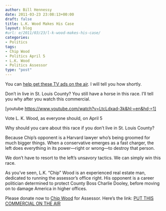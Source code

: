 ```yaml
---
author: Bill Hennessy
date: 2011-03-23 23:08:13+00:00
draft: false
title: L.K. Wood Makes His Case
layout: blog
#url: e/2011/03/23/l-k-wood-makes-his-case/
categories:
- Politics
tags:
- Chip Wood
- Politics April 5
- L.K. Wood
- Politics Assessor
type: "post"
---
```


You can [help get these TV ads on the air](https://post.cfinc.com/cgi-bin/WebPay.cgi?formid=B625D7CADABCC86961406FD5F865A5DB7CB506039D10CD91&sessionid=BD71EFABE711170B). I will tell you how shortly.

 

Don’t in live in St. Louis County? You still have a horse in this race. I’ll tell you why after you watch this commercial.

 

[youtube https://www.youtube.com/watch?v=LtcLdxad-3k&hl;=en&hd;=1]

Vote L. K. Wood, as everyone should, on April 5

 

Why should you care about this race if you don’t live in St. Louis County?

 

Because Chip’s opponent is a Harvard lawyer who’s being groomed for much bigger things. When a conservative emerges as a fast charger, the left does everything in its power—right or wrong—to destroy that person. 

 

We don’t have to resort to the left’s unsavory tactics. We can simply win this race. 

 

As you’ve seen, L.K. “Chip” Wood is an experienced real estate man, dedicated to running the assessor’s office right. His opponent is a career politician determined to protect County Boss Charlie Dooley, before moving on to damage America in higher offices.

 

Please donate now to [Chip Wood](https://www.chipwoodforassessor.com/index1.html) for Assessor. Here’s the link: [PUT THIS COMMERCIAL ON THE AIR](https://post.cfinc.com/cgi-bin/WebPay.cgi?formid=B625D7CADABCC86961406FD5F865A5DB7CB506039D10CD91&sessionid=BD71EFABE711170B)
